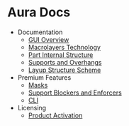 # Aura Docs 

* Documentation
  * [GUI Overview](/docs/gui/)
  * [Macrolayers Technology](/docs/macrolayers/)
  * [Part Internal Structure](/docs/entities/)
  * [Supports and Overhangs](/docs/supports/)
  * [Layup Structure Scheme](/docs/layuprule/)
* Premium Features
  * [Masks](/docs/premium/masks/)
  * [Support Blockers and Enforcers](/docs/premium/blockers-enforcers/)
  * [CLI](/docs/premium/cli/)
* Licensing
  * [Product Activation](/docs/licensing/activation/)